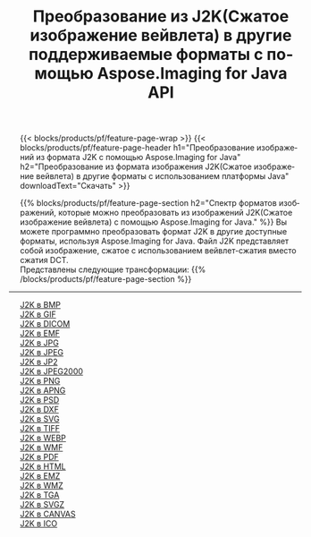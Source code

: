 ﻿---
title: Преобразование из J2K(Сжатое изображение вейвлета) в другие поддерживаемые форматы с помощью Aspose.Imaging for Java API 
weight: 3920
url: /ru/java/conversion/from/j2k 
lang: ru
langdirlevel: 2
locales: zh-hans,ja,it,ru,de,es,fr,nl,id,lt,pl,pt,vi,tr,ko,zh-hant,ar,hi,th,sv,cs,uk,he
description: Aspose.Imaging может легко конвертировать из J2K(Сжатое изображение вейвлета) в другие форматы с помощью платформы Java.
---

{{< blocks/products/pf/feature-page-wrap >}}
{{< blocks/products/pf/feature-page-header h1="Преобразование изображений из формата J2K с помощью Aspose.Imaging for Java" h2="Преобразование из формата изображения J2K(Сжатое изображение вейвлета) в другие форматы с использованием платформы Java" downloadText="Скачать" >}}


{{% blocks/products/pf/feature-page-section  h2="Спектр форматов изображений, которые можно преобразовать из изображений J2K(Сжатое изображение вейвлета) с помощью Aspose.Imaging for Java." %}}
Вы можете программно преобразовать формат J2K в другие доступные форматы, используя
Aspose.Imaging for Java. Файл J2K представляет собой изображение, сжатое с использованием вейвлет-сжатия вместо сжатия DCT.
<br/>
Представлены следующие трансформации:
{{% /blocks/products/pf/feature-page-section %}}
<div class="container-fluid productfamilypage bg-gray">
    <div class="convertypes bg-gray agp-content section">
        <div class="container">
		<hr style="margin-left:-20px;"/>
		<div class="row other-converters">
		    <div class='col-md-2 other-converter remove-lp remove-rp'><a href="/imaging/ru/java/conversion/j2k-to-bmp" >J2K в BMP</a></div><div class='col-md-2 other-converter remove-lp remove-rp'><a href="/imaging/ru/java/conversion/j2k-to-gif" >J2K в GIF</a></div><div class='col-md-2 other-converter remove-lp remove-rp'><a href="/imaging/ru/java/conversion/j2k-to-dicom" >J2K в DICOM</a></div><div class='col-md-2 other-converter remove-lp remove-rp'><a href="/imaging/ru/java/conversion/j2k-to-emf" >J2K в EMF</a></div><div class='col-md-2 other-converter remove-lp remove-rp'><a href="/imaging/ru/java/conversion/j2k-to-jpg" >J2K в JPG</a></div><div class='col-md-2 other-converter remove-lp remove-rp'><a href="/imaging/ru/java/conversion/j2k-to-jpeg" >J2K в JPEG</a></div><div class='col-md-2 other-converter remove-lp remove-rp'><a href="/imaging/ru/java/conversion/j2k-to-jp2" >J2K в JP2</a></div><div class='col-md-2 other-converter remove-lp remove-rp'><a href="/imaging/ru/java/conversion/j2k-to-jpeg2000" >J2K в JPEG2000</a></div><div class='col-md-2 other-converter remove-lp remove-rp'><a href="/imaging/ru/java/conversion/j2k-to-png" >J2K в PNG</a></div><div class='col-md-2 other-converter remove-lp remove-rp'><a href="/imaging/ru/java/conversion/j2k-to-apng" >J2K в APNG</a></div><div class='col-md-2 other-converter remove-lp remove-rp'><a href="/imaging/ru/java/conversion/j2k-to-psd" >J2K в PSD</a></div><div class='col-md-2 other-converter remove-lp remove-rp'><a href="/imaging/ru/java/conversion/j2k-to-dxf" >J2K в DXF</a></div><div class='col-md-2 other-converter remove-lp remove-rp'><a href="/imaging/ru/java/conversion/j2k-to-svg" >J2K в SVG</a></div><div class='col-md-2 other-converter remove-lp remove-rp'><a href="/imaging/ru/java/conversion/j2k-to-tiff" >J2K в TIFF</a></div><div class='col-md-2 other-converter remove-lp remove-rp'><a href="/imaging/ru/java/conversion/j2k-to-webp" >J2K в WEBP</a></div><div class='col-md-2 other-converter remove-lp remove-rp'><a href="/imaging/ru/java/conversion/j2k-to-wmf" >J2K в WMF</a></div><div class='col-md-2 other-converter remove-lp remove-rp'><a href="/imaging/ru/java/conversion/j2k-to-pdf" >J2K в PDF</a></div><div class='col-md-2 other-converter remove-lp remove-rp'><a href="/imaging/ru/java/conversion/j2k-to-html" >J2K в HTML</a></div><div class='col-md-2 other-converter remove-lp remove-rp'><a href="/imaging/ru/java/conversion/j2k-to-emz" >J2K в EMZ</a></div><div class='col-md-2 other-converter remove-lp remove-rp'><a href="/imaging/ru/java/conversion/j2k-to-wmz" >J2K в WMZ</a></div><div class='col-md-2 other-converter remove-lp remove-rp'><a href="/imaging/ru/java/conversion/j2k-to-tga" >J2K в TGA</a></div><div class='col-md-2 other-converter remove-lp remove-rp'><a href="/imaging/ru/java/conversion/j2k-to-svgz" >J2K в SVGZ</a></div><div class='col-md-2 other-converter remove-lp remove-rp'><a href="/imaging/ru/java/conversion/j2k-to-canvas" >J2K в CANVAS</a></div><div class='col-md-2 other-converter remove-lp remove-rp'><a href="/imaging/ru/java/conversion/j2k-to-ico" >J2K в ICO</a></div>
                </div>
        </div>
    </div>
</div>
<br/>

